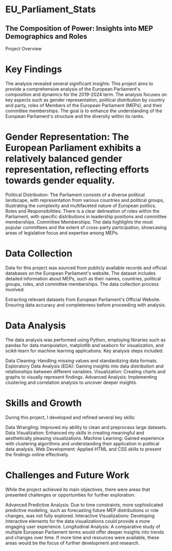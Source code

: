 # EU_Parliament_Stats

## The Composition of Power: Insights into MEP Demographics and Roles
Project Overview

# Key Findings
The analysis revealed several significant insights:
This project aims to provide a comprehensive analysis of the European Parliament's composition and dynamics for the 2019-2024 term. The analysis focuses on key aspects such as gender representation, political distribution by country and party, roles of Members of the European Parliament (MEPs), and their committee memberships. The goal is to enhance the understanding of the European Parliament's structure and the diversity within its ranks.

# Gender Representation: The European Parliament exhibits a relatively balanced gender representation, reflecting efforts towards gender equality.
Political Distribution: The Parliament consists of a diverse political landscape, with representation from various countries and political groups, illustrating the complexity and multifaceted nature of European politics.
Roles and Responsibilities: There is a clear delineation of roles within the Parliament, with specific distributions in leadership positions and committee memberships.
Committee Memberships: The data highlights the most popular committees and the extent of cross-party participation, showcasing areas of legislative focus and expertise among MEPs.

# Data Collection
Data for this project was sourced from publicly available records and official databases on the European Parliament's website. The dataset includes detailed information about MEPs, such as their names, countries, political groups, roles, and committee memberships. The data collection process involved:

Extracting relevant datasets from European Parliament's Official Website.
Ensuring data accuracy and completeness before proceeding with analysis.

# Data Analysis
The data analysis was performed using Python, employing libraries such as pandas for data manipulation, matplotlib and seaborn for visualization, and scikit-learn for machine learning applications. Key analysis steps included:

Data Cleaning: Handling missing values and standardizing data formats.
Exploratory Data Analysis (EDA): Gaining insights into data distribution and relationships between different variables.
Visualization: Creating charts and graphs to visually represent findings.
Advanced Analysis: Implementing clustering and correlation analysis to uncover deeper insights.

# Skills and Growth
During this project, I developed and refined several key skills:

Data Wrangling: Improved my ability to clean and preprocess large datasets.
Data Visualization: Enhanced my skills in creating meaningful and aesthetically pleasing visualizations.
Machine Learning: Gained experience with clustering algorithms and understanding their application in political data analysis.
Web Development: Applied HTML and CSS skills to present the findings online effectively.

# Challenges and Future Work
While the project achieved its main objectives, there were areas that presented challenges or opportunities for further exploration:

Advanced Predictive Analysis: Due to time constraints, more sophisticated predictive modeling, such as forecasting future MEP distributions or role changes, was not fully explored.
Interactive Visualizations: Developing interactive elements for the data visualizations could provide a more engaging user experience.
Longitudinal Analysis: A comparative study of multiple European Parliament terms would offer deeper insights into trends and changes over time.
If more time and resources were available, these areas would be the focus of further development and research.

